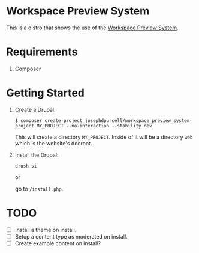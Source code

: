 # Workspace Preview System

This is a distro that shows the use of the [Workspace Preview System](https://www.drupal.org/node/2675680).

# Requirements

1. Composer

# Getting Started

1. Create a Drupal.

    ```
    $ composer create-project josephdpurcell/workspace_preview_system-project MY_PROJECT --no-interaction --stability dev
    ```

    This will create a directory `MY_PROJECT`. Inside of it will be a directory `web` which is the website's docroot.

2. Install the Drupal.

    ```
    drush si
    ```

    or

    go to `/install.php`.

# TODO

- [ ] Install a theme on install.
- [ ] Setup a content type as moderated on install.
- [ ] Create example content on install?

